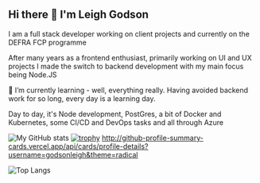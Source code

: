 ## Hi there 👋 I'm Leigh Godson
I am a full stack developer working on client projects and currently on the DEFRA FCP programme

After many years as a frontend enthusiast, primarily working on UI and UX projects I made the switch to backend development with my main focus being Node.JS 

🌱 I’m currently learning - well, everything really. Having avoided backend work for so long, every day is a learning day.

Day to day, it's Node development, PostGres, a bit of Docker and Kubernetes, some CI/CD and DevOps tasks and all through Azure


![My GitHub stats](https://github-readme-stats.vercel.app/api?username=godsonleigh&show_icons=true&theme=radical&show=reviews,discussions_started,discussions_answered,prs_merged,prs_merged_percentage)
[![trophy](https://github-profile-trophy.vercel.app/?username=GodsonLeigh&theme=onedark)](https://github.com/ryo-ma/github-profile-trophy)
http://github-profile-summary-cards.vercel.app/api/cards/profile-details?username=godsonleigh&theme=radical

![Top Langs](https://github-readme-stats.vercel.app/api/top-langs/?username=godsonleigh&layout=compact)

<!--
**GodsonLeigh/GodsonLeigh** is a ✨ _special_ ✨ repository because its `README.md` (this file) appears on your GitHub profile.

Here are some ideas to get you started:

- 🔭 I’m currently working on ...
- 🌱 I’m currently learning ...
- 👯 I’m looking to collaborate on ...
- 🤔 I’m looking for help with ...
- 💬 Ask me about ...
- 📫 How to reach me: ...
- 😄 Pronouns: ...
- ⚡ Fun fact: ...
-->
